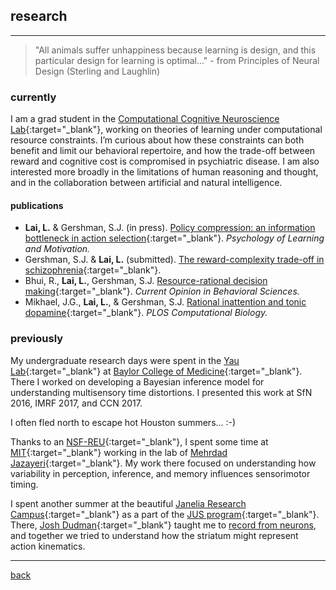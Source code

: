 
## research

***
> "All animals suffer unhappiness because learning is design, and this particular design for learning is optimal..."  - from Principles of Neural Design (Sterling and Laughlin)

### currently
I am a grad student in the [Computational Cognitive Neuroscience Lab](http://gershmanlab.com/index.html){:target="_blank"}, working on theories of learning under computational resource constraints. I’m curious about how these constraints can both benefit and limit our behavioral repertoire, and how the trade-off between reward and cognitive cost is compromised in psychiatric disease. I am also interested more broadly in the limitations of human reasoning and thought, and in the collaboration between artificial and natural intelligence.

#### publications
- **Lai, L.** & Gershman, S.J. (in press). [Policy compression: an information bottleneck in action selection](https://gershmanlab.com/pubs/LaiGershman21.pdf){:target="_blank"}. _Psychology of Learning and Motivation._
- Gershman, S.J. & **Lai, L.** (submitted). [The reward-complexity trade-off in schizophrenia](https://www.biorxiv.org/content/10.1101/2020.11.16.385013v2){:target="_blank"}.
- Bhui, R., **Lai, L.**, Gershman, S.J. [Resource-rational decision making](https://gershmanlab.com/pubs/Bhui21.pdf){:target="_blank"}. _Current Opinion in Behavioral Sciences._
- Mikhael, J.G., **Lai, L.**, & Gershman, S.J. [Rational inattention and tonic dopamine](https://journals.plos.org/ploscompbiol/article?id=10.1371/journal.pcbi.1008659){:target="_blank"}. _PLOS Computational Biology._

### previously
My undergraduate research days were spent in the [Yau Lab](http://yaulab.com/){:target="_blank"} at [Baylor College of Medicine](http://www.bcm.edu/){:target="_blank"}. There I worked on developing a Bayesian inference model for understanding multisensory time distortions. I presented this work at SfN 2016, IMRF 2017, and CCN 2017.

I often fled north to escape hot Houston summers... :-)

Thanks to an [NSF-REU](http://csne-erc.org/content/research-experience-undergraduates){:target="_blank"}, I spent some time at [MIT](http://www.mit.edu/){:target="_blank"} working in the lab of [Mehrdad Jazayeri](https://mcgovern.mit.edu/principal-investigators/mehrdad-jazayeri){:target="_blank"}. My work there focused on understanding how variability in perception, inference, and memory influences sensorimotor timing.

I spent another summer at the beautiful [Janelia Research Campus](https://www.janelia.org){:target="_blank"} as a part of the [JUS program](https://www.janelia.org/you-janelia/students-postdocs/undergraduate-scholars-program){:target="_blank"}. There, [Josh Dudman](https://www.dudmanlab.org){:target="_blank"} taught me to [record from neurons](./files/neurons), and together we tried to understand how the striatum might represent action kinematics.

***
[back](./)
